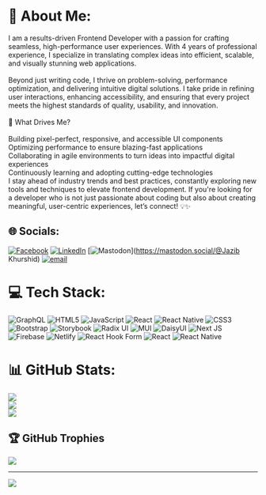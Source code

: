 # 💫 About Me:
I am a results-driven Frontend Developer with a passion for crafting seamless, high-performance user experiences. With 4 years of professional experience, I specialize in translating complex ideas into efficient, scalable, and visually stunning web applications.<br><br>Beyond just writing code, I thrive on problem-solving, performance optimization, and delivering intuitive digital solutions. I take pride in refining user interactions, enhancing accessibility, and ensuring that every project meets the highest standards of quality, usability, and innovation.<br><br>🚀 What Drives Me?<br><br>Building pixel-perfect, responsive, and accessible UI components<br>Optimizing performance to ensure blazing-fast applications<br>Collaborating in agile environments to turn ideas into impactful digital experiences<br>Continuously learning and adopting cutting-edge technologies<br>I stay ahead of industry trends and best practices, constantly exploring new tools and techniques to elevate frontend development. If you're looking for a developer who is not just passionate about coding but also about creating meaningful, user-centric experiences, let’s connect! 💡✨


## 🌐 Socials:
[![Facebook](https://img.shields.io/badge/Facebook-%231877F2.svg?logo=Facebook&logoColor=white)](https://facebook.com/https://www.facebook.com/jazib.khan.10) [![LinkedIn](https://img.shields.io/badge/LinkedIn-%230077B5.svg?logo=linkedin&logoColor=white)](https://linkedin.com/in/https://www.linkedin.com/in/jazib-khurshid/) [![Mastodon](https://img.shields.io/badge/-MASTODON-%232B90D9?logo=mastodon&logoColor=white)](https://mastodon.social/@Jazib Khurshid) [![email](https://img.shields.io/badge/Email-D14836?logo=gmail&logoColor=white)](mailto:jazib9626@gmail.com) 

# 💻 Tech Stack:
![GraphQL](https://img.shields.io/badge/-GraphQL-E10098?style=for-the-badge&logo=graphql&logoColor=white) ![HTML5](https://img.shields.io/badge/html5-%23E34F26.svg?style=for-the-badge&logo=html5&logoColor=white) ![JavaScript](https://img.shields.io/badge/javascript-%23323330.svg?style=for-the-badge&logo=javascript&logoColor=%23F7DF1E) ![React](https://img.shields.io/badge/react-%2320232a.svg?style=for-the-badge&logo=react&logoColor=%2361DAFB) ![React Native](https://img.shields.io/badge/react_native-%2320232a.svg?style=for-the-badge&logo=react&logoColor=%2361DAFB) ![CSS3](https://img.shields.io/badge/css3-%231572B6.svg?style=for-the-badge&logo=css3&logoColor=white) ![Bootstrap](https://img.shields.io/badge/bootstrap-%238511FA.svg?style=for-the-badge&logo=bootstrap&logoColor=white) ![Storybook](https://img.shields.io/badge/-Storybook-FF4785?style=for-the-badge&logo=storybook&logoColor=white) ![Radix UI](https://img.shields.io/badge/radix%20ui-161618.svg?style=for-the-badge&logo=radix-ui&logoColor=white) ![MUI](https://img.shields.io/badge/MUI-%230081CB.svg?style=for-the-badge&logo=mui&logoColor=white) ![DaisyUI](https://img.shields.io/badge/daisyui-5A0EF8?style=for-the-badge&logo=daisyui&logoColor=white) ![Next JS](https://img.shields.io/badge/Next-black?style=for-the-badge&logo=next.js&logoColor=white) ![Firebase](https://img.shields.io/badge/firebase-%23039BE5.svg?style=for-the-badge&logo=firebase) ![Netlify](https://img.shields.io/badge/netlify-%23000000.svg?style=for-the-badge&logo=netlify&logoColor=#00C7B7) ![React Hook Form](https://img.shields.io/badge/React%20Hook%20Form-%23EC5990.svg?style=for-the-badge&logo=reacthookform&logoColor=white) ![React](https://img.shields.io/badge/react-%2320232a.svg?style=for-the-badge&logo=react&logoColor=%2361DAFB) ![React Native](https://img.shields.io/badge/react_native-%2320232a.svg?style=for-the-badge&logo=react&logoColor=%2361DAFB)
# 📊 GitHub Stats:
![](https://github-readme-stats.vercel.app/api?username=jazibkhurshid2019&theme=dark&hide_border=false&include_all_commits=false&count_private=false)<br/>
![](https://nirzak-streak-stats.vercel.app/?user=jazibkhurshid2019&theme=dark&hide_border=false)<br/>
![](https://github-readme-stats.vercel.app/api/top-langs/?username=jazibkhurshid2019&theme=dark&hide_border=false&include_all_commits=false&count_private=false&layout=compact)

## 🏆 GitHub Trophies
![](https://github-profile-trophy.vercel.app/?username=jazibkhurshid2019&theme=radical&no-frame=false&no-bg=true&margin-w=4)

---
[![](https://visitcount.itsvg.in/api?id=jazibkhurshid2019&icon=0&color=0)](https://visitcount.itsvg.in)

<!-- Proudly created with GPRM ( https://gprm.itsvg.in ) -->

